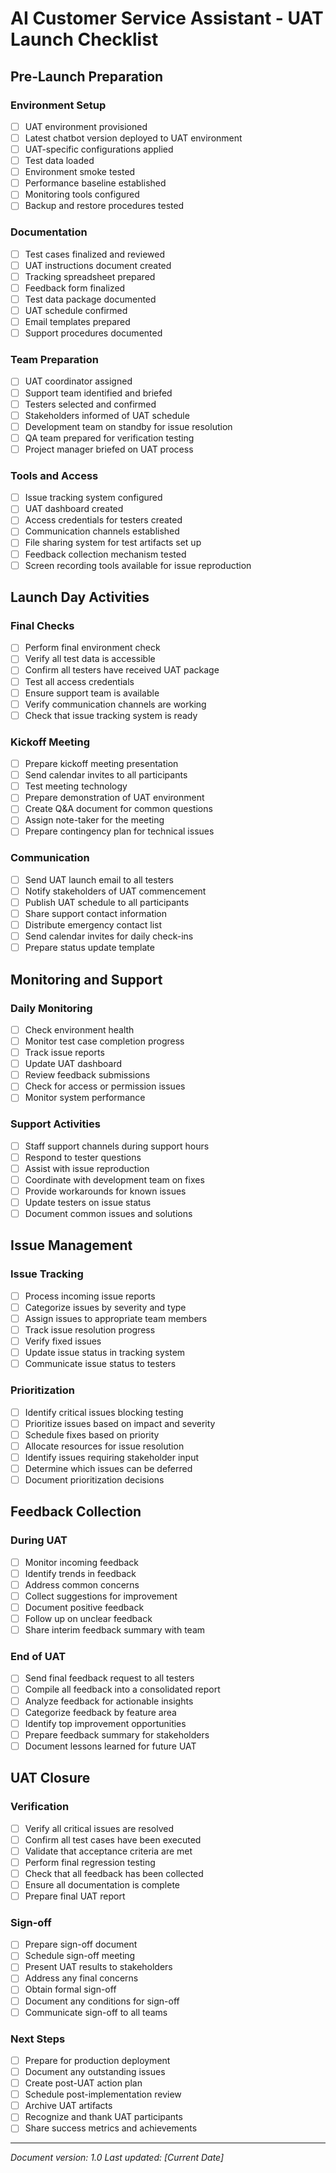 # AI Customer Service Assistant - UAT Launch Checklist

## Pre-Launch Preparation

### Environment Setup

- [ ] UAT environment provisioned
- [ ] Latest chatbot version deployed to UAT environment
- [ ] UAT-specific configurations applied
- [ ] Test data loaded
- [ ] Environment smoke tested
- [ ] Performance baseline established
- [ ] Monitoring tools configured
- [ ] Backup and restore procedures tested

### Documentation

- [ ] Test cases finalized and reviewed
- [ ] UAT instructions document created
- [ ] Tracking spreadsheet prepared
- [ ] Feedback form finalized
- [ ] Test data package documented
- [ ] UAT schedule confirmed
- [ ] Email templates prepared
- [ ] Support procedures documented

### Team Preparation

- [ ] UAT coordinator assigned
- [ ] Support team identified and briefed
- [ ] Testers selected and confirmed
- [ ] Stakeholders informed of UAT schedule
- [ ] Development team on standby for issue resolution
- [ ] QA team prepared for verification testing
- [ ] Project manager briefed on UAT process

### Tools and Access

- [ ] Issue tracking system configured
- [ ] UAT dashboard created
- [ ] Access credentials for testers created
- [ ] Communication channels established
- [ ] File sharing system for test artifacts set up
- [ ] Feedback collection mechanism tested
- [ ] Screen recording tools available for issue reproduction

## Launch Day Activities

### Final Checks

- [ ] Perform final environment check
- [ ] Verify all test data is accessible
- [ ] Confirm all testers have received UAT package
- [ ] Test all access credentials
- [ ] Ensure support team is available
- [ ] Verify communication channels are working
- [ ] Check that issue tracking system is ready

### Kickoff Meeting

- [ ] Prepare kickoff meeting presentation
- [ ] Send calendar invites to all participants
- [ ] Test meeting technology
- [ ] Prepare demonstration of UAT environment
- [ ] Create Q&A document for common questions
- [ ] Assign note-taker for the meeting
- [ ] Prepare contingency plan for technical issues

### Communication

- [ ] Send UAT launch email to all testers
- [ ] Notify stakeholders of UAT commencement
- [ ] Publish UAT schedule to all participants
- [ ] Share support contact information
- [ ] Distribute emergency contact list
- [ ] Send calendar invites for daily check-ins
- [ ] Prepare status update template

## Monitoring and Support

### Daily Monitoring

- [ ] Check environment health
- [ ] Monitor test case completion progress
- [ ] Track issue reports
- [ ] Update UAT dashboard
- [ ] Review feedback submissions
- [ ] Check for access or permission issues
- [ ] Monitor system performance

### Support Activities

- [ ] Staff support channels during support hours
- [ ] Respond to tester questions
- [ ] Assist with issue reproduction
- [ ] Coordinate with development team on fixes
- [ ] Provide workarounds for known issues
- [ ] Update testers on issue status
- [ ] Document common issues and solutions

## Issue Management

### Issue Tracking

- [ ] Process incoming issue reports
- [ ] Categorize issues by severity and type
- [ ] Assign issues to appropriate team members
- [ ] Track issue resolution progress
- [ ] Verify fixed issues
- [ ] Update issue status in tracking system
- [ ] Communicate issue status to testers

### Prioritization

- [ ] Identify critical issues blocking testing
- [ ] Prioritize issues based on impact and severity
- [ ] Schedule fixes based on priority
- [ ] Allocate resources for issue resolution
- [ ] Identify issues requiring stakeholder input
- [ ] Determine which issues can be deferred
- [ ] Document prioritization decisions

## Feedback Collection

### During UAT

- [ ] Monitor incoming feedback
- [ ] Identify trends in feedback
- [ ] Address common concerns
- [ ] Collect suggestions for improvement
- [ ] Document positive feedback
- [ ] Follow up on unclear feedback
- [ ] Share interim feedback summary with team

### End of UAT

- [ ] Send final feedback request to all testers
- [ ] Compile all feedback into a consolidated report
- [ ] Analyze feedback for actionable insights
- [ ] Categorize feedback by feature area
- [ ] Identify top improvement opportunities
- [ ] Prepare feedback summary for stakeholders
- [ ] Document lessons learned for future UAT

## UAT Closure

### Verification

- [ ] Verify all critical issues are resolved
- [ ] Confirm all test cases have been executed
- [ ] Validate that acceptance criteria are met
- [ ] Perform final regression testing
- [ ] Check that all feedback has been collected
- [ ] Ensure all documentation is complete
- [ ] Prepare final UAT report

### Sign-off

- [ ] Prepare sign-off document
- [ ] Schedule sign-off meeting
- [ ] Present UAT results to stakeholders
- [ ] Address any final concerns
- [ ] Obtain formal sign-off
- [ ] Document any conditions for sign-off
- [ ] Communicate sign-off to all teams

### Next Steps

- [ ] Prepare for production deployment
- [ ] Document any outstanding issues
- [ ] Create post-UAT action plan
- [ ] Schedule post-implementation review
- [ ] Archive UAT artifacts
- [ ] Recognize and thank UAT participants
- [ ] Share success metrics and achievements

---

*Document version: 1.0*
*Last updated: [Current Date]*
